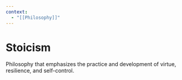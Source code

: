 ```yaml
---
context:
  - "[[Philosophy]]"
---
```


# Stoicism

Philosophy that emphasizes the practice and development of virtue, resilience, and self-control.
